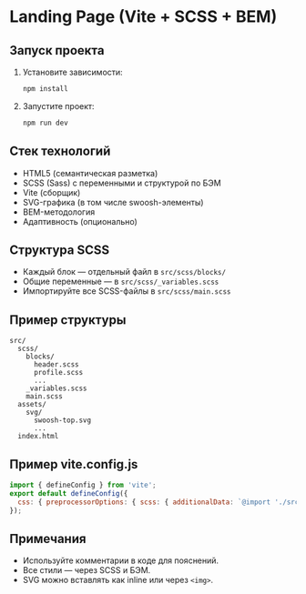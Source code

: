 # Landing Page (Vite + SCSS + BEM)

## Запуск проекта

1. Установите зависимости:
   ```sh
   npm install
   ```
2. Запустите проект:
   ```sh
   npm run dev
   ```

## Стек технологий
- HTML5 (семантическая разметка)
- SCSS (Sass) с переменными и структурой по БЭМ
- Vite (сборщик)
- SVG-графика (в том числе swoosh-элементы)
- BEM-методология
- Адаптивность (опционально)

## Структура SCSS
- Каждый блок — отдельный файл в `src/scss/blocks/`
- Общие переменные — в `src/scss/_variables.scss`
- Импортируйте все SCSS-файлы в `src/scss/main.scss`

## Пример структуры
```
src/
  scss/
    blocks/
      header.scss
      profile.scss
      ...
    _variables.scss
    main.scss
  assets/
    svg/
      swoosh-top.svg
      ...
  index.html
```

## Пример vite.config.js
```js
import { defineConfig } from 'vite';
export default defineConfig({
  css: { preprocessorOptions: { scss: { additionalData: `@import './src/scss/_variables.scss';` } } }
});
```

## Примечания
- Используйте комментарии в коде для пояснений.
- Все стили — через SCSS и БЭМ.
- SVG можно вставлять как inline или через `<img>`.
